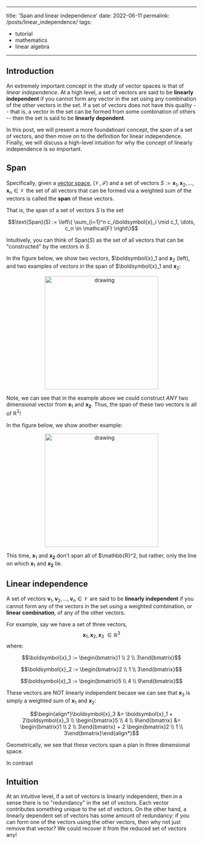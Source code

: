 
---
title: 'Span and linear independence'
date: 2022-06-11
permalink: /posts/linear_independence/
tags:
  - tutorial
  - mathematics
  - linear algebra
---

Introduction
------------

An extremely important concept in the study of vector spaces is that of _linear independence_. At a high level, a set of vectors are said to be **linearly independent** if you cannot form any vector in the set using any combination of the other vectors in the set. If a set of vectors does not have this quality -- that is, a vector in the set can be formed from some combination of others -- then the set is said to be **linearly dependent**.

In this post, we will present a more foundatioanl concept, the _span_ of a set of vectors, and then move on to the definition for linear independence. Finally, we will discuss a high-level intuition for why the concept of linearly independence is so important.

Span
----

Specifically, given a [vector space](https://mbernste.github.io/posts/vector_spaces/), $(\mathcal{V}, \mathcal{F})$
and a set of vectors $S := \boldsymbol{x}_1, \boldsymbol{x}_2, \dots, \boldsymbol{x}_n \in \mathcal{V}$ the set of all vectors that can be formed via a weighted sum of the vectors is called the **span** of these vectors. 

That is, the span of a set of vectors $S$ is the set 

$$\text{Span}(S) := \left\{ \sum_{i=1}^n c_i\boldsymbol{x}_i \mid c_1, \dots, c_n \in \mathcal{F} \right\}$$

Intuitively, you can think of $\text{Span}(S)$ as the set of all vectors that can be "constructed" by the vectors in $S$. 

In the figure below, we show two vectors, $\boldsymbol{x}_1 and $\boldsymbol{x}_2$ (left), and two examples of vectors in the span of $\boldsymbol{x}_1 and $\boldsymbol{x}_2$: 

<center><img src="https://raw.githubusercontent.com/mbernste/mbernste.github.io/master/images/span_of_vectors.png" alt="drawing" width="300"/></center>

Note, we can see that in the example above we could construct _ANY_ two dimensional vector from $\boldsymbol{x}_1$ and $\boldsymbol{x_2}$. Thus, the span of these two vectors is all of $\mathbb{R}^2$!

In the figure below, we show another example:

<center><img src="https://raw.githubusercontent.com/mbernste/mbernste.github.io/master/images/span_of_vectors_2.png" alt="drawing" width="300"/></center>


This time, $\boldsymbol{x}_1$ and $\boldsymbol{x_2}$ don't span all of $\mathbb{R}^2, but rather, only the line on which $\boldsymbol{x}_1$ and $\boldsymbol{x_2}$ lie.

Linear independence
-------------------

A set of vectors $\boldsymbol{v}_1, \boldsymbol{v}_2, \dots, \boldsymbol{v}_n \in \mathcal{V}$ are said to be **linearly independent** if you cannot form any of the vectors in the set using a weighted combination, or **linear combination**, of any of the other vectors.

For example, say we have a set of three vectors, $$\boldsymbol{x}_1, \boldsymbol{x}_2, \boldsymbol{x}_3\ \in \mathbb{R}^3$$ where:

$$\boldsymbol{x}_1 := \begin{bmatrix}1 \\ 2 \\ 3\end{bmatrix}$$

$$\boldsymbol{x}_2 := \begin{bmatrix}2 \\ 1 \\ 3\end{bmatrix}$$

$$\boldsymbol{x}_3 := \begin{bmatrix}5 \\ 4 \\ 9\end{bmatrix}$$

These vectors are NOT linearly independent becase we can see that $\boldsymbol{x}_3$ is simply a weighted sum of $\boldsymbol{x}_1$ and $\boldsymbol{x}_2$:

$$\begin{align*}\boldsymbol{x}_3 &= \boldsymbol{x}_1 + 2\boldsymbol{x}_3 \\ \begin{bmatrix}5 \\ 4 \\ 9\end{bmatrix} &= \begin{bmatrix}1 \\ 2 \\ 3\end{bmatrix} + 2 \begin{bmatrix}2 \\ 1 \\ 3\end{bmatrix}\end{align*}$$

Geometrically, we see that these vectors span a plan in three dimensional space.

In contrast


Intuition
---------

At an intuitive level, if a set of vectors is linearly independent, then in a sense there is no "redundancy" in the set of vectors. Each vector contributes something unique to the set of vectors. On the other hand, a linearly dependent set of vectors has some amount of redundancy: if you can form one of the vectors using the other vectors, then why not just remove that vector? We could recover it from the reduced set of vectors any!
